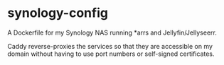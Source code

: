 # synology-config

A Dockerfile for my Synology NAS running \*arrs and Jellyfin/Jellyseerr.

Caddy reverse-proxies the services so that they are accessible on my domain without having to use port numbers or self-signed certificates.
